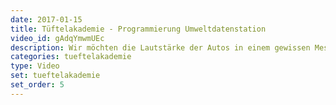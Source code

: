 ```yaml
---
date: 2017-01-15
title: Tüftelakademie - Programmierung Umweltdatenstation
video_id: gAdqYmwmUEc
description: Wir möchten die Lautstärke der Autos in einem gewissen Messintervall messen - wie das mit Blockly programmiert wird, siehst du hier!
categories: tueftelakademie
type: Video
set: tueftelakademie
set_order: 5
---
```

